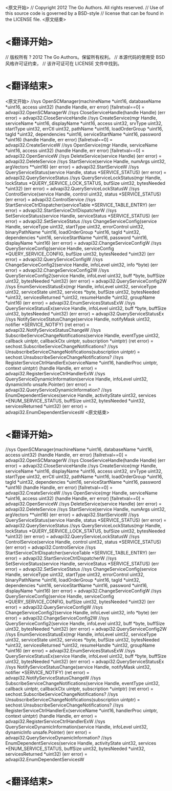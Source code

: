 
<原文开始>
// Copyright 2012 The Go Authors. All rights reserved.
// Use of this source code is governed by a BSD-style
// license that can be found in the LICENSE file.
<原文结束>

# <翻译开始>
// 版权所有 ? 2012 The Go Authors。保留所有权利。
// 本源代码的使用受 BSD 风格许可证约束，
// 该许可证可在 LICENSE 文件中找到。
# <翻译结束>


<原文开始>
//sys	OpenSCManager(machineName *uint16, databaseName *uint16, access uint32) (handle Handle, err error) [failretval==0] = advapi32.OpenSCManagerW
//sys	CloseServiceHandle(handle Handle) (err error) = advapi32.CloseServiceHandle
//sys	CreateService(mgr Handle, serviceName *uint16, displayName *uint16, access uint32, srvType uint32, startType uint32, errCtl uint32, pathName *uint16, loadOrderGroup *uint16, tagId *uint32, dependencies *uint16, serviceStartName *uint16, password *uint16) (handle Handle, err error) [failretval==0] = advapi32.CreateServiceW
//sys	OpenService(mgr Handle, serviceName *uint16, access uint32) (handle Handle, err error) [failretval==0] = advapi32.OpenServiceW
//sys	DeleteService(service Handle) (err error) = advapi32.DeleteService
//sys	StartService(service Handle, numArgs uint32, argVectors **uint16) (err error) = advapi32.StartServiceW
//sys	QueryServiceStatus(service Handle, status *SERVICE_STATUS) (err error) = advapi32.QueryServiceStatus
//sys	QueryServiceLockStatus(mgr Handle, lockStatus *QUERY_SERVICE_LOCK_STATUS, bufSize uint32, bytesNeeded *uint32) (err error) = advapi32.QueryServiceLockStatusW
//sys	ControlService(service Handle, control uint32, status *SERVICE_STATUS) (err error) = advapi32.ControlService
//sys	StartServiceCtrlDispatcher(serviceTable *SERVICE_TABLE_ENTRY) (err error) = advapi32.StartServiceCtrlDispatcherW
//sys	SetServiceStatus(service Handle, serviceStatus *SERVICE_STATUS) (err error) = advapi32.SetServiceStatus
//sys	ChangeServiceConfig(service Handle, serviceType uint32, startType uint32, errorControl uint32, binaryPathName *uint16, loadOrderGroup *uint16, tagId *uint32, dependencies *uint16, serviceStartName *uint16, password *uint16, displayName *uint16) (err error) = advapi32.ChangeServiceConfigW
//sys	QueryServiceConfig(service Handle, serviceConfig *QUERY_SERVICE_CONFIG, bufSize uint32, bytesNeeded *uint32) (err error) = advapi32.QueryServiceConfigW
//sys	ChangeServiceConfig2(service Handle, infoLevel uint32, info *byte) (err error) = advapi32.ChangeServiceConfig2W
//sys	QueryServiceConfig2(service Handle, infoLevel uint32, buff *byte, buffSize uint32, bytesNeeded *uint32) (err error) = advapi32.QueryServiceConfig2W
//sys	EnumServicesStatusEx(mgr Handle, infoLevel uint32, serviceType uint32, serviceState uint32, services *byte, bufSize uint32, bytesNeeded *uint32, servicesReturned *uint32, resumeHandle *uint32, groupName *uint16) (err error) = advapi32.EnumServicesStatusExW
//sys	QueryServiceStatusEx(service Handle, infoLevel uint32, buff *byte, buffSize uint32, bytesNeeded *uint32) (err error) = advapi32.QueryServiceStatusEx
//sys	NotifyServiceStatusChange(service Handle, notifyMask uint32, notifier *SERVICE_NOTIFY) (ret error) = advapi32.NotifyServiceStatusChangeW
//sys	SubscribeServiceChangeNotifications(service Handle, eventType uint32, callback uintptr, callbackCtx uintptr, subscription *uintptr) (ret error) = sechost.SubscribeServiceChangeNotifications?
//sys	UnsubscribeServiceChangeNotifications(subscription uintptr) = sechost.UnsubscribeServiceChangeNotifications?
//sys	RegisterServiceCtrlHandlerEx(serviceName *uint16, handlerProc uintptr, context uintptr) (handle Handle, err error) = advapi32.RegisterServiceCtrlHandlerExW
//sys	QueryServiceDynamicInformation(service Handle, infoLevel uint32, dynamicInfo unsafe.Pointer) (err error) = advapi32.QueryServiceDynamicInformation?
//sys	EnumDependentServices(service Handle, activityState uint32, services *ENUM_SERVICE_STATUS, buffSize uint32, bytesNeeded *uint32, servicesReturned *uint32) (err error) = advapi32.EnumDependentServicesW
<原文结束>

# <翻译开始>
//sys	OpenSCManager(machineName *uint16, databaseName *uint16, access uint32) (handle Handle, err error) [failretval==0] = advapi32.OpenSCManagerW
//sys	CloseServiceHandle(handle Handle) (err error) = advapi32.CloseServiceHandle
//sys	CreateService(mgr Handle, serviceName *uint16, displayName *uint16, access uint32, srvType uint32, startType uint32, errCtl uint32, pathName *uint16, loadOrderGroup *uint16, tagId *uint32, dependencies *uint16, serviceStartName *uint16, password *uint16) (handle Handle, err error) [failretval==0] = advapi32.CreateServiceW
//sys	OpenService(mgr Handle, serviceName *uint16, access uint32) (handle Handle, err error) [failretval==0] = advapi32.OpenServiceW
//sys	DeleteService(service Handle) (err error) = advapi32.DeleteService
//sys	StartService(service Handle, numArgs uint32, argVectors **uint16) (err error) = advapi32.StartServiceW
//sys	QueryServiceStatus(service Handle, status *SERVICE_STATUS) (err error) = advapi32.QueryServiceStatus
//sys	QueryServiceLockStatus(mgr Handle, lockStatus *QUERY_SERVICE_LOCK_STATUS, bufSize uint32, bytesNeeded *uint32) (err error) = advapi32.QueryServiceLockStatusW
//sys	ControlService(service Handle, control uint32, status *SERVICE_STATUS) (err error) = advapi32.ControlService
//sys	StartServiceCtrlDispatcher(serviceTable *SERVICE_TABLE_ENTRY) (err error) = advapi32.StartServiceCtrlDispatcherW
//sys	SetServiceStatus(service Handle, serviceStatus *SERVICE_STATUS) (err error) = advapi32.SetServiceStatus
//sys	ChangeServiceConfig(service Handle, serviceType uint32, startType uint32, errorControl uint32, binaryPathName *uint16, loadOrderGroup *uint16, tagId *uint32, dependencies *uint16, serviceStartName *uint16, password *uint16, displayName *uint16) (err error) = advapi32.ChangeServiceConfigW
//sys	QueryServiceConfig(service Handle, serviceConfig *QUERY_SERVICE_CONFIG, bufSize uint32, bytesNeeded *uint32) (err error) = advapi32.QueryServiceConfigW
//sys	ChangeServiceConfig2(service Handle, infoLevel uint32, info *byte) (err error) = advapi32.ChangeServiceConfig2W
//sys	QueryServiceConfig2(service Handle, infoLevel uint32, buff *byte, buffSize uint32, bytesNeeded *uint32) (err error) = advapi32.QueryServiceConfig2W
//sys	EnumServicesStatusEx(mgr Handle, infoLevel uint32, serviceType uint32, serviceState uint32, services *byte, bufSize uint32, bytesNeeded *uint32, servicesReturned *uint32, resumeHandle *uint32, groupName *uint16) (err error) = advapi32.EnumServicesStatusExW
//sys	QueryServiceStatusEx(service Handle, infoLevel uint32, buff *byte, buffSize uint32, bytesNeeded *uint32) (err error) = advapi32.QueryServiceStatusEx
//sys	NotifyServiceStatusChange(service Handle, notifyMask uint32, notifier *SERVICE_NOTIFY) (ret error) = advapi32.NotifyServiceStatusChangeW
//sys	SubscribeServiceChangeNotifications(service Handle, eventType uint32, callback uintptr, callbackCtx uintptr, subscription *uintptr) (ret error) = sechost.SubscribeServiceChangeNotifications?
//sys	UnsubscribeServiceChangeNotifications(subscription uintptr) = sechost.UnsubscribeServiceChangeNotifications?
//sys	RegisterServiceCtrlHandlerEx(serviceName *uint16, handlerProc uintptr, context uintptr) (handle Handle, err error) = advapi32.RegisterServiceCtrlHandlerExW
//sys	QueryServiceDynamicInformation(service Handle, infoLevel uint32, dynamicInfo unsafe.Pointer) (err error) = advapi32.QueryServiceDynamicInformation?
//sys	EnumDependentServices(service Handle, activityState uint32, services *ENUM_SERVICE_STATUS, buffSize uint32, bytesNeeded *uint32, servicesReturned *uint32) (err error) = advapi32.EnumDependentServicesW
# <翻译结束>


